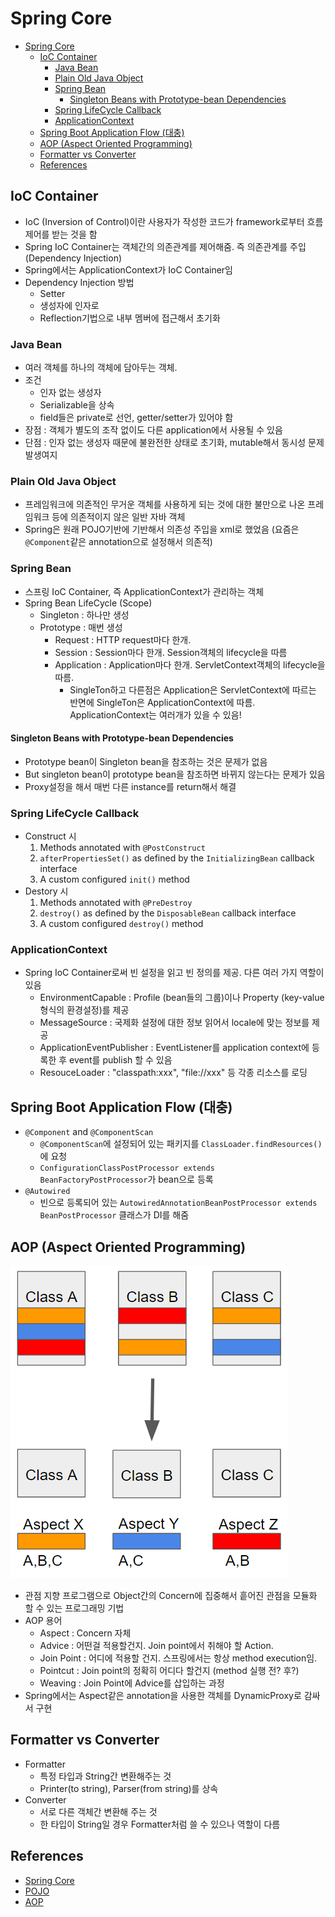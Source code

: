 # Spring Core

- [Spring Core](#spring-core)
  - [IoC Container](#ioc-container)
    - [Java Bean](#java-bean)
    - [Plain Old Java Object](#plain-old-java-object)
    - [Spring Bean](#spring-bean)
      - [Singleton Beans with Prototype-bean Dependencies](#singleton-beans-with-prototype-bean-dependencies)
    - [Spring LifeCycle Callback](#spring-lifecycle-callback)
    - [ApplicationContext](#applicationcontext)
  - [Spring Boot Application Flow (대충)](#spring-boot-application-flow-%eb%8c%80%ec%b6%a9)
  - [AOP (Aspect Oriented Programming)](#aop-aspect-oriented-programming)
  - [Formatter vs Converter](#formatter-vs-converter)
  - [References](#references)

## IoC Container

- IoC (Inversion of Control)이란 사용자가 작성한 코드가 framework로부터 흐름 제어를 받는 것을 함
- Spring IoC Container는 객체간의 의존관계를 제어해줌. 즉 의존관계를 주입 (Dependency Injection)
- Spring에서는 ApplicationContext가 IoC Container임
- Dependency Injection 방법
  - Setter
  - 생성자에 인자로
  - Reflection기법으로 내부 멤버에 접근해서 초기화

### Java Bean

- 여러 객체를 하나의 객체에 담아두는 객체.
- 조건
  - 인자 없는 생성자
  - Serializable을 상속
  - field들은 private로 선언, getter/setter가 있어야 함
- 장점 : 객체가 별도의 조작 없이도 다른 application에서 사용될 수 있음
- 단점 : 인자 없는 생성자 때문에 불완전한 상태로 초기화, mutable해서 동시성 문제 발생여지

### Plain Old Java Object

- 프레임워크에 의존적인 무거운 객체를 사용하게 되는 것에 대한 불만으로 나온 프레임워크 등에 의존적이지 않은 일반 자바 객체
- Spring은 원래 POJO기반에 기반해서 의존성 주입을 xml로 했었음 (요즘은 `@Component`같은 annotation으로 설정해서 의존적)

### Spring Bean

- 스프링 IoC Container, 즉 ApplicationContext가 관리하는 객체
- Spring Bean LifeCycle (Scope)
  - Singleton : 하나만 생성
  - Prototype : 매번 생성
    - Request : HTTP request마다 한개.
    - Session : Session마다 한개. Session객체의 lifecycle을 따름
    - Application : Application마다 한개. ServletContext객체의 lifecycle을 따름.
      - SingleTon하고 다른점은 Application은 ServletContext에 따르는 반면에 SingleTon은 ApplicationContext에 따름. ApplicationContext는 여러개가 있을 수 있음!

#### Singleton Beans with Prototype-bean Dependencies

- Prototype bean이 Singleton bean을 참조하는 것은 문제가 없음
- But singleton bean이 prototype bean을 참조하면 바뀌지 않는다는 문제가 있음
- Proxy설정을 해서 매번 다른 instance를 return해서 해결

### Spring LifeCycle Callback

- Construct 시
  1. Methods annotated with `@PostConstruct`
  2. `afterPropertiesSet()` as defined by the `InitializingBean` callback interface
  3. A custom configured `init()` method
- Destory 시
  1. Methods annotated with `@PreDestroy`
  2. `destroy()` as defined by the `DisposableBean` callback interface
  3. A custom configured `destroy()` method

### ApplicationContext

- Spring IoC Container로써 빈 설정을 읽고 빈 정의를 제공. 다른 여러 가지 역할이 있음
  - ​EnvironmentCapable : Profile (bean들의 그룹)이나 Property (key-value형식의 환경설정)를 제공
  - MessageSource : 국제화 설정에 대한 정보 읽어서 locale에 맞는 정보를 제공
  - ApplicationEventPublisher : EventListener를 application context에 등록한 후 event를 publish 할 수 있음
  - ResouceLoader : "classpath:xxx", "file://xxx" 등 각종 리소스를 로딩

## Spring Boot Application Flow (대충)

- `@Component` and `@ComponentScan`
  - `@ComponentScan`에 설정되어 있는 패키지를 `ClassLoader.findResources()`에 요청
  - `​ConfigurationClassPostProcessor​ extends ​BeanFactoryPostProcessor​`가 bean으로 등록
- `@Autowired`
  - 빈으로 등록되어 있는 `AutowiredAnnotationBeanPostProcessor​ extends BeanPostProcessor` 클래스가 DI를 해줌

## AOP (Aspect Oriented Programming)

![spring-aop](./img/spring-aop.png)

- 관점 지향 프로그램으로 Object간의 Concern에 집중해서 흩어진 관점을 모듈화 할 수 있는 프로그래밍 기법
- AOP 용어
  - Aspect : Concern 자체
  - Advice : 어떤걸 적용할건지. Join point에서 취해야 할 Action.
  - Join Point : 어디에 적용할 건지. 스프링에서는 항상 method execution임.
  - Pointcut : Join point의 정확히 어디다 할건지 (method 실행 전? 후?)
  - Weaving : Join Point에 Advice를 삽입하는 과정
- Spring에서는 Aspect같은 annotation을 사용한 객체를 DynamicProxy로 감싸서 구현

## Formatter vs Converter

- Formatter
  - 특정 타입과 String간 변환해주는 것
  - Printer(to string), Parser(from string)를 상속
- Converter
  - 서로 다른 객체간 변환해 주는 것
  - 한 타입이 String일 경우 Formatter처럼 쓸 수 있으나 역할이 다름

## References

- [Spring Core](https://docs.spring.io/spring/docs/current/spring-framework-reference/core.html)
- [POJO](https://ko.wikipedia.org/wiki/Plain_Old_Java_Object)
- [AOP](https://engkimbs.tistory.com/746)

